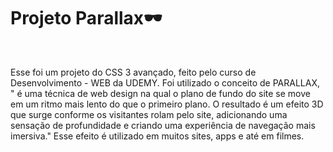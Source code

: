 <h1>Projeto Parallax🕶️ </h1>
<br>
<p>Esse foi um projeto do CSS 3 avançado, feito pelo curso de Desenvolvimento - WEB da UDEMY.
  Foi utilizado o conceito de PARALLAX, " é uma técnica de web design na qual o plano de fundo do site se move em um ritmo mais lento do que o primeiro plano.
  O resultado é um efeito 3D que surge conforme os visitantes rolam pelo site, adicionando uma sensação de profundidade e criando uma experiência de navegação mais imersiva."
  Esse efeito é utilizado em muitos sites, apps e até em filmes. 
</p>
